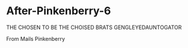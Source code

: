 # After-Pinkenberry-6


THE CHOSEN TO BE THE CHOISED BRATS GENGLEYEDAUNTOGATOR

From Mails Pinkenberry
